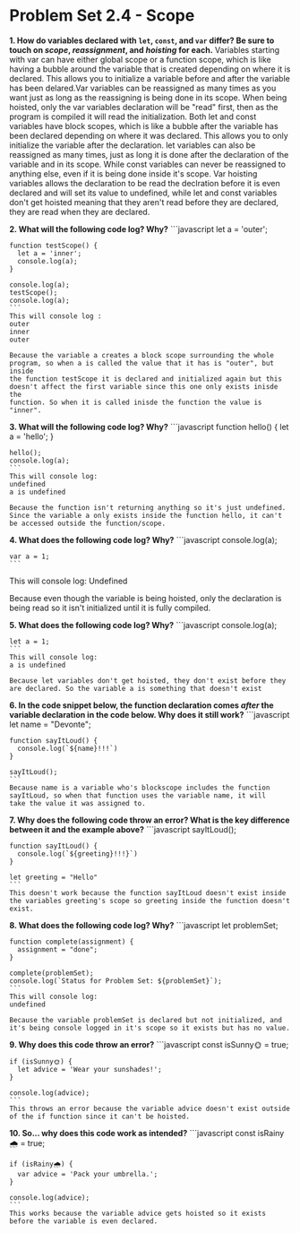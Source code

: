 # Problem Set 2.4 - Scope

**1. How do variables declared with `let`, `const`, and `var` differ? Be sure to touch on _scope_, _reassignment_, and _hoisting_ for each.**
    Variables starting with var can have either global scope or a function scope, which is like having a bubble around the variable
    that is created depending on where it is declared. This allows you to initialize a variable before and after the variable has been
    delared.Var variables can be reassigned as many times as you want just as long as the reassigning is being done in its scope. When 
    being hoisted, only the var variables declaration will be "read" first, then as the program is compiled it will read the initialization. 
    Both let and const variables have block scopes, which is like a bubble after the variable has been declared depending on where it was 
    declared. This allows you to only initialize the variable after the declaration. let variables can also be reassigned as many times, just as 
    long it is done after the declaration of the variable and in its scope. While const variables can never be reassigned to anything else, even 
    if it is being done inside it's scope. Var hoisting variables allows the declaration to be read the declration before it is even declared and
    will set its value to undefined, while let and const variables don't get hoisted meaning that they aren't read before they are declared, 
    they are read when they are declared.  

**2. What will the following code log? Why?**
    ```javascript
    let a = 'outer';

    function testScope() {
      let a = 'inner';
      console.log(a);
    }

    console.log(a);
    testScope();
    console.log(a);
    ```
    This will console log :
    outer
    inner
    outer
    
    Because the variable a creates a block scope surrounding the whole program, so when a is called the value that it has is "outer", but inside
    the function testScope it is declared and initialized again but this doesn't affect the first variable since this one only exists inisde the
    function. So when it is called inisde the function the value is "inner".
**3. What will the following code log? Why?**
    ```javascript
    function hello() {
      let a = 'hello';
    }

    hello();
    console.log(a);
    ```
    This will console log:
    undefined
    a is undefined
    
    Because the function isn't returning anything so it's just undefined. Since the variable a only exists inside the function hello, it can't 
    be accessed outside the function/scope. 
**4. What does the following code log? Why?**
    ```javascript
    console.log(a);

    var a = 1;
    ```
   This will console log:
   Undefined
   
   Because even though the variable is being hoisted, only the declaration is being read so it isn't initialized until it is fully compiled. 
   
**5. What does the following code log? Why?**
    ```javascript
    console.log(a);

    let a = 1;
    ```
    This will console log:
    a is undefined
    
    Because let variables don't get hoisted, they don't exist before they are declared. So the variable a is something that doesn't exist
    
**6. In the code snippet below, the function declaration comes _after_ the variable declaration in the code below. Why does it still work?**
    ```javascript
    let name = "Devonte";

    function sayItLoud() {
      console.log(`${name}!!!`)
    }

    sayItLoud();
    ```
    Because name is a variable who's blockscope includes the function sayItLoud, so when that function uses the variable name, it will
    take the value it was assigned to.
    
**7. Why does the following code throw an error? What is the key difference between it and the example above?**
    ```javascript
    sayItLoud();

    function sayItLoud() {
      console.log(`${greeting}!!!}`)
    }

    let greeting = "Hello"
    ```
    This doesn't work because the function sayItLoud doesn't exist inside the variables greeting's scope so greeting inside the function doesn't
    exist.

**8. What does the following code log? Why?**
    ```javascript
    let problemSet;

    function complete(assignment) {
      assignment = "done";
    }

    complete(problemSet);
    console.log(`Status for Problem Set: ${problemSet}`);
    ```
    This will console log:
    undefined
    
    Because the variable problemSet is declared but not initialized, and it's being console logged in it's scope so it exists but has no value.

**9. Why does this code throw an error?** 
    ```javascript
    const isSunny🌞 = true;

    if (isSunny🌞) {
      let advice = 'Wear your sunshades!';
    }

    console.log(advice);
    ```
    This throws an error because the variable advice doesn't exist outside of the if function since it can't be hoisted.

**10. So... why does this code work as intended?**
    ```javascript
    const isRainy🌧 = true;

    if (isRainy🌧) {
      var advice = 'Pack your umbrella.';
    }

    console.log(advice);
    ```
    This works because the variable advice gets hoisted so it exists before the variable is even declared. 
    
